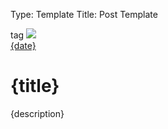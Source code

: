 Type: Template
Title: Post Template

<div class="home-post">
    <div class="home-post-image">
        <span class="home-tag">tag</span>
    <a href="{permalink}"><img src={image}></a>
    </div>

<div class="home-post-header">
<div class="home-post-info">
        <i class="fa-solid fa-clock"></i> <a href="{permalink}">{date}</a>
    <div class="home-post-title">
        <h1><span style="text-transform: lowercase;">{title}</span></h1>
        <p>{description}</p>
        </div>
    </div>
</div>
</div>